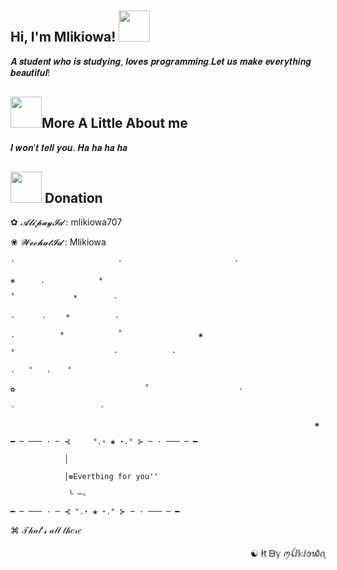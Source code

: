 <h2> Hi, I'm Mlikiowa! <img src="https://media.giphy.com/media/mGcNjsfWAjY5AEZNw6/giphy.gif" width="50"></h2>
 𝑨 𝒔𝒕𝒖𝒅𝒆𝒏𝒕 𝒘𝒉𝒐 𝒊𝒔 𝒔𝒕𝒖𝒅𝒚𝒊𝒏𝒈, 𝒍𝒐𝒗𝒆𝒔 𝒑𝒓𝒐𝒈𝒓𝒂𝒎𝒎𝒊𝒏𝒈.𝑳𝒆𝒕 𝒖𝒔 𝒎𝒂𝒌𝒆 𝒆𝒗𝒆𝒓𝒚𝒕𝒉𝒊𝒏𝒈 𝒃𝒆𝒂𝒖𝒕𝒊𝒇𝒖𝒍!
<h2><img src="https://media.giphy.com/media/VgCDAzcKvsR6OM0uWg/giphy.gif" width="50">More A Little About me</h2>   
𝑰 𝒘𝒐𝒏'𝒕 𝒕𝒆𝒍𝒍 𝒚𝒐𝒖. 𝑯𝒂 𝒉𝒂 𝒉𝒂 𝒉𝒂
<h2><img src="https://media0.giphy.com/media/RiguAmVHsaJqmHEKtU/200w.webp" width="50"> Donation</h2> 


✿ *𝓐𝓵𝓲𝓹𝓪𝔂𝓘𝓭* : mlikiowa707

❀ *𝓦𝓮𝓬𝓱𝓪𝓽𝓘𝓭* : Mlikiowa

~~~
·                       ·                         ·

❀   　 .            *

˚             *        ·

·      · 　　*          ·

.          *            ˚                 ❀

°                      ·            ·

·   ˚   · 　 ˚

✿                             ˚                    ·

·                   ·

                                                                    ❀

━ ─ ─── · ─ ⊰     °.⋆ ❀ ⋆.° ⊱ ─ · ─── ─ ━

            │

            │❁Everthing for you❜❜

             ╰ ─✧

━ ─ ─── · ─ ⊰ °.⋆ ❀ ⋆.° ⊱ ─ · ─── ─ ━
~~~
<p align="left">⌘ 𝒯𝒽𝒶𝓉'𝓈 𝒶𝓁𝓁 𝓉𝒽𝑒𝓇𝑒</p>
<p align="right">☯ Ɨt ᗷ𝕪 ꪑꪶⅈ𝕜ⅈꪮ᭙ꪖ</p>
